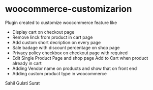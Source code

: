 # woocommerce-customizarion

Plugin created  to customize woocommerce feature like
<ul>
<li>Display cart on checkout page </li>
<li>Remove linck from product in cart page</li>
<li>Add custom short decription on every page</li>
<li>Sale badage with discount percentage on shop page</li>
<li>Privacy policy checkbox on checkout page with required </li>
<li>Edit Single Product Page and shop page Add to Cart when product already in cart</li>
<li>Adding Vendor name on products and show that on front end</li> 
<li>Adding custom product type in woocommerce</li>
</ul>

Sahil Gulati Surat

